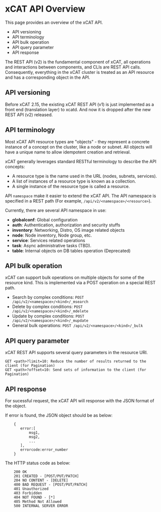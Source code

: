# xCAT API Overview

This page provides an overview of the xCAT API.

- API versioning
- API terminology
- API bulk operation
- API query parameter
- API response

The REST API (v2) is the fundamental component of xCAT, all operations and interactions between components, and CLIs are REST API calls. Consequently, everything in the xCAT cluster is treated as an API resource and has a corresponding object in the API.


## API versioning
Before xCAT 2.15, the existing xCAT REST API (v1) is just implemented as a front end (translation layer) to xcatd.
And now it is dropped after the new REST API (v2) released.


## API terminology

Most xCAT API resource types are "objects" - they represent a concrete instance of a concept on the cluster, like a node or subnet. All objects will have a unique name to allow idempotent creation and retrieval.

xCAT generally leverages standard RESTful terminology to describe the API concepts:

- A resource type is the name used in the URL (nodes, subnets, services).
- A list of instances of a resource type is known as a collection.
- A single instance of the resource type is called a resource.

API ``namespace`` make it easier to extend the xCAT API. The API namespace is specified in a REST path (For example, `/api/v2/<namespace>/<resource>`).

Currently, there are several API namespace in use:

- **globalconf**: Global configuration
- **auth**: Authentication, authorization and security stuffs
- **inventory**: Networking, Distro, OS image related objects
- **node**: Node inventory, Node group, etc.
- **service**: Services related operations
- **task**: Async administrative tasks (TBD).
- **table**: Internal objects on DB tables operation (Deprecated)

## API bulk operation
xCAT can support bulk operations on multiple objects for some of the resource kind. This is implemented via a POST operation on a special REST path.

- Search by complex conditions: `POST /api/v2/<namespace>/<kind>/_msearch`
- Delete by complex conditions: `POST /api/v2/<namespace>/<kind>/_mdelete`
- Update by complex conditions: `POST /api/v2/<namespace>/<kind>/_mupdate`
- General bulk operations: `POST /api/v2/<namespace>/<kind>/_bulk`


## API query parameter
xCAT REST API supports several query parameters in the resource URI.


	GET <path>?limit=10: Reduce the number of results returned to the client (for Pagination)
	GET <path>?offset=10: Send sets of information to the client (for Pagination)


## API response
For sucessful request, the xCAT API will response with the JSON format of the object.

If error is found, the JSON object should be as below:

		{
		   error:[
		       msg1,
		       msg2,
		       ...
		   ],
		   errorcode:error_number
		}


The HTTP status code as below:

        200 OK
        201 CREATED - [POST/PUT/PATCH]
        204 NO CONTENT - [DELETE]
        400 BAD REQUEST - [POST/PUT/PATCH]
        401 Unauthorized
        403 Forbidden
        404 NOT FOUND - [*]
        405 Method Not Allowed
        500 INTERNAL SERVER ERROR

